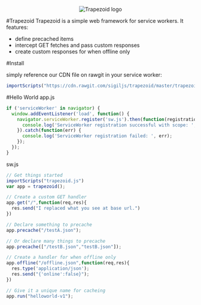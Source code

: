 <p align="center">
  <img src="https://upload.wikimedia.org/wikipedia/commons/b/b7/Isosceles_trapezoid.jpg" alt="Trapezoid logo"/>
</p>

#Trapezoid
Trapezoid is a simple web framework for service workers. It features:
* define precached items
* intercept GET fetches and pass custom responses
* create custom responses for when offline only

#Install

simply reference our CDN file on rawgit in your service worker:
```javascript
importScripts("https://cdn.rawgit.com/sigiljs/trapezoid/master/trapezoid.js")
```

#Hello World
app.js
```javascript
if ('serviceWorker' in navigator) {
  window.addEventListener('load', function() {
    navigator.serviceWorker.register('sw.js').then(function(registration) {
      console.log('ServiceWorker registration successful with scope: ', registration.scope);
    }).catch(function(err) {
      console.log('ServiceWorker registration failed: ', err);
    });
  });
}
```

sw.js
```javascript
// Get things started
importScripts("trapezoid.js")
var app = trapezoid();

// Create a custom GET handler
app.get("/",function(req,res){
  res.send("I replaced what you see at base url.")
})

// Declare something to precache
app.precache("/testA.json");

// Or declare many things to precache
app.precache(["/testB.json","testB.json"]);

// Create a handler for when offline only
app.offline("/offline.json",function(req,res){
  res.type('application/json');
  res.send("{'online':false}");
})

// Give it a unique name for cacheing
app.run("helloworld-v1");
```
